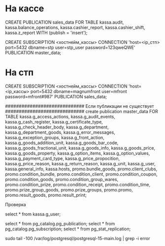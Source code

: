 # На кассе
CREATE PUBLICATION sales_data FOR TABLE kassa.audit, kassa.balance_operations, kassa.cashier_report, kassa.cashier_shift, kassa.z_report WITH (publish = 'insert');

CREATE SUBSCRIPTION <хостнейм_кассы>
    CONNECTION 'host=<ip_стп> port=5432 dbname=stp user=stp_user password=123qweQWE'
    PUBLICATION master_data;

# На стп
CREATE SUBSCRIPTION <хостнейм_кассы>
    CONNECTION 'host=<ip_кассы> port=5432 dbname=magnumfront user=mfront password=mfront#987'
    PUBLICATION sales_data;

#############################
Если публикации не существует
#############################
create publication master_data FOR TABLE
    kassa.g_access_actions,
    kassa.g_audit_events,
    kassa.g_cash_register,
    kassa.g_certificate_type,
    kassa.g_check_header_body,
    kassa.g_department,
    kassa.g_department_goods,
    kassa.g_error_messages,
    kassa.g_exception_groups,
    kassa.g_front_action,
    kassa.g_goods_addition_unit,
    kassa.g_goods_bar_code,
    kassa.g_goods_fractional_unit,
    kassa.g_goods_info,
    kassa.g_goods_price,
    kassa.g_goods_property,
    kassa.g_option_items,
    kassa.g_option_values,
    kassa.g_payment_card_type,
    kassa.g_price_propocition,
    kassa.g_price_reason,
    kassa.g_return_reason,
    kassa.g_unit,
    kassa.g_user,
    kassa.general_info,
    kassa.hosts,
    promo.bundle_goods,
    promo.client_clubs,
    promo.condition_bundle,
    promo.condition_client,
    promo.condition_coupon,
    promo.condition_goods,
    promo.condition_group_wares,
    promo.condition_prize,
    promo.condition_receipt,
    promo.condition_time,
    promo.prize_group_goods,
    promo.prize_groups,
    promo.promo,
    promo.result_goods,
    promo.result_print;


Проверка

select * from kassa.g_user;

select * from pg_catalog.pg_publication;
select * from pg_catalog.pg_subscription;
select * from pg_stat_replication;

sudo tail -100 /var/log/postgresql/postgresql-15-main.log | grep -i error